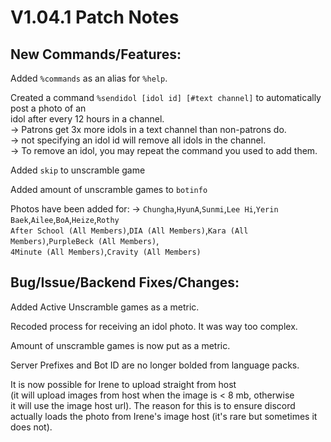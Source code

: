 # **V1.04.1 Patch Notes**  

## **New Commands/Features:**

Added `%commands` as an alias for `%help`.  

Created a command `%sendidol [idol id] [#text channel]` to automatically post a photo of an   
idol after every 12 hours in a channel.  
-> Patrons get 3x more idols in a text channel than non-patrons do.  
-> not specifying an idol id will remove all idols in the channel.  
-> To remove an idol, you may repeat the command you used to add them.  

Added `skip` to unscramble game  

Added amount of unscramble games to `botinfo`  

Photos have been added for:
-> `Chungha`,`HyunA`,`Sunmi`,`Lee Hi`,`Yerin Baek`,`Ailee`,`BoA`,`Heize`,`Rothy`  
`After School (All Members)`,`DIA (All Members)`,`Kara (All Members)`,`PurpleBeck (All Members)`,  
`4Minute (All Members)`,`Cravity (All Members)`


## **Bug/Issue/Backend Fixes/Changes:**

Added Active Unscramble games as a metric.  

Recoded process for receiving an idol photo. It was way too complex.  

Amount of unscramble games is now put as a metric.  

Server Prefixes and Bot ID are no longer bolded from language packs.  

It is now possible for Irene to upload straight from host  
(it will upload images from host when the image is < 8 mb, otherwise  
it will use the image host url). The reason for this is to ensure discord  
actually loads the photo from Irene's image host (it's rare but sometimes it does not).  


